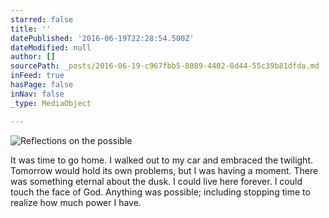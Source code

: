 ```yaml
---
starred: false
title: ''
datePublished: '2016-06-19T22:28:54.500Z'
dateModified: null
author: []
sourcePath: _posts/2016-06-19-c967fbb5-8089-4402-8d44-55c39b81dfda.md
inFeed: true
hasPage: false
inNav: false
_type: MediaObject

---
```

![Reflections on the possible](https://the-grid-user-content.s3-us-west-2.amazonaws.com/2f3a890e-48c5-4651-9f5e-516abd9e02dc.jpg)

It was time to go home. I walked out to my car and embraced the twilight. Tomorrow would hold its own problems, but I was having a moment. There was something eternal about the dusk. I could live here forever. I could touch the face of God. Anything was possible; including stopping time to realize how much power I have.